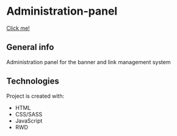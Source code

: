 # Administration-panel

[Click me!](https://bartekzimny.github.io/Link-Banner-Admin/)

## General info

Administration panel for the banner and link management system

## Technologies

Project is created with:

- HTML
- CSS/SASS
- JavaScript
- RWD
